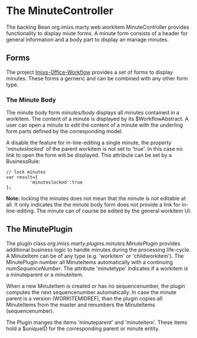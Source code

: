 # The MinuteController

The backing Bean org.imixs.marty.web.workitem.MinuteController provides functionality to display miute forms.
A minute form consists of a header for general information and a body part to display an manage minutes. 
 

## Forms

The project [Imixs-Office-Workflow](http://www.office-workflow.de) provides a set of forms to display minutes. 
These forms a gerneric and can be combined with any other form type. 


### The Minute Body
The minute body form _minutes/body_ displays all minutes contained in a workitem. The content of a minute is displayed by its $WorkflowAbstract. 
A user can open a minute to edit the content of a minute with the underling form parts defined by the corresponding model.  

A disable the feature for in-line-editing a single minute, the property '_minuteslocked_' of the parent workitem is not set to 'true'. In this case  no link to open the form will be displayed. 
This attribute can be set by a BusinessRule:


	// lock minutes
	var result={
	         'minuteslocked':true
	}; 

**Note:** locking the minutes does not mean that the minute is not editable at all. It only indicates the the minute body form does not provide 
a link for in-line-editing. The minute can of course be edited by the general workitem UI.  

 
## The MinutePlugin
 
The plugin class  _org.imixs.marty.plugins.minutes.MinutePlugin_ provides additional business logic to handle minutes during 
the processing life-cycle.
A MinuteItem can be of any type (e.g. 'workitem' or 'childworkitem'). The MinutePlugin number all MinuteItems automatically with a continuing
_numSequenceNumber_. The attribute 'minutetype' indicates if a workitem is a minuteparent or a minuteitem.

When a new MinuteItem is created or has no sequencenumber, the plugin computes the next sequencenumber automatically.
In case the minute parent is a version (WORKITEMIDREF), than the plugin copies all MinuteItems from the master and renumbers the MinuteItems
 (sequencenumber). 
 
The Plugin manges the items 'minuteparent' and 'minuteitem'. These items hold a $uniqueID for the corresponding parent
or minute entity. 
  